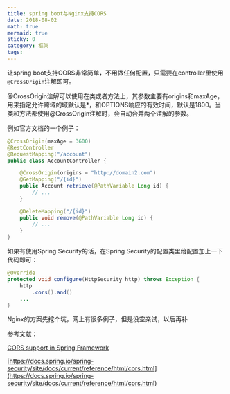 ```yaml
---
title: spring boot与Nginx支持CORS
date: 2018-08-02
math: true
mermaid: true
sticky: 0
category: 框架
tags:
---
```


让spring boot支持CORS非常简单，不用做任何配置，只需要在controller里使用`@CrossOrigin`注解即可。

@CrossOrigin注解可以使用在类或者方法上，其参数主要有origins和maxAge，用来指定允许跨域的域默认是\*，和OPTIONS响应的有效时间，默认是1800。当类和方法都使用@CrossOrigin注解时，会自动合并两个注解的参数。

例如官方文档的一个例子：

```java
@CrossOrigin(maxAge = 3600)
@RestController
@RequestMapping("/account")
public class AccountController {

    @CrossOrigin(origins = "http://domain2.com")
    @GetMapping("/{id}")
    public Account retrieve(@PathVariable Long id) {
        // ...
    }

    @DeleteMapping("/{id}")
    public void remove(@PathVariable Long id) {
        // ...
    }
}
```

如果有使用Spring Security的话，在Spring Security的配置类里给配置加上一下代码即可：
```java
@Override
protected void configure(HttpSecurity http) throws Exception {
    http
        .cors().and()
    ...
}
```

Nginx的方案先挖个坑，网上有很多例子，但是没空亲试，以后再补

参考文献：

[CORS support in Spring Framework](https://spring.io/blog/2015/06/08/cors-support-in-spring-framework "CORS support in Spring Framework")

[https://docs.spring.io/spring-security/site/docs/current/reference/html/cors.html](https://docs.spring.io/spring-security/site/docs/current/reference/html/cors.html)